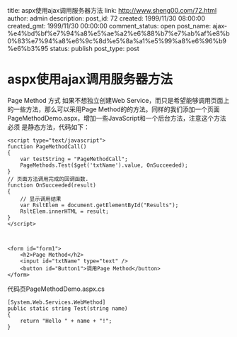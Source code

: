 title: aspx使用ajax调用服务器方法
link: http://www.sheng00.com/72.html
author: admin
description: 
post_id: 72
created: 1999/11/30 08:00:00
created_gmt: 1999/11/30 00:00:00
comment_status: open
post_name: ajax-%e4%bd%bf%e7%94%a8%e5%ae%a2%e6%88%b7%e7%ab%af%e8%b0%83%e7%94%a8%e6%9c%8d%e5%8a%a1%e5%99%a8%e6%96%b9%e6%b3%95
status: publish
post_type: post

# aspx使用ajax调用服务器方法

Page Method 方式 如果不想独立创建Web Service，而只是希望能够调用页面上的一些方法，那么可以采用Page Method的的方法。同样的我们添加一个页面PageMethodDemo.aspx，增加一些JavaScript和一个后台方法，注意这个方法必须 是静态方法，代码如下： 
    
    
    <script type="text/javascript">
    function PageMethodCall()
    {
        var testString = "PageMethodCall";
        PageMethods.Test($get('txtName').value, OnSucceeded);
    }
    // 页面方法调用完成的回调函数.
    function OnSucceeded(result)
    {
        // 显示调用结果
        var RsltElem = document.getElementById("Results");
        RsltElem.innerHTML = result;
    }
    </script>
    
    
    
    <form id="form1">
        <h2>Page Method</h2>
        <input id="txtName" type="text" />
        <button id="Button1">调用Page Method</button>
    </form>
    

代码页PageMethodDemo.aspx.cs 
    
    
    [System.Web.Services.WebMethod]
    public static string Test(string name)
    {
        return "Hello " + name + "!";
    }